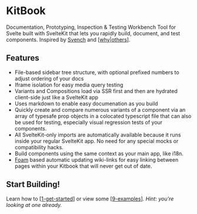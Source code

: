 # KitBook 

Documentation, Prototyping, Inspection & Testing Workbench Tool for Svelte built with SvelteKit that lets you rapidly build, document, and test components. Inspired by [Svench](https://svench-docs.vercel.app/) and [[why|others]].

## Features
- File-based sidebar tree structure, with optional prefixed numbers to adjust ordering of your docs
- Iframe isolation for easy media query testing
- Variants and Compositions load via SSR first and then are hydrated client-side just like a SvelteKit app
- Uses markdown to enable easy documenation as you build
- Quickly create and compare numerous variants of a component via an array of typesafe prop objects in a colocated typescript file that can also be used for testing, especially visual regression tests of your components.
- All SvelteKit-only imports are automatically available because it runs inside your regular SvelteKit app. No need for any special mocks or compatibility hacks. 
- Build components using the same context as your main app, like i18n.
- [Foam](https://foambubble.github.io/foam/) based automatic updating wiki-links for easy linking between pages within your Kitbook that will never get out of date.
<!-- - Easy knobs allow for adjusting a component's view state (special thanks @rixo's Svench and Rich Harris' svelte-knobby!) -->

## Start Building!

Learn how to [[1-get-started]] or view some [[9-examples]]. *Hint: you're looking at one already.*


[//begin]: # "Autogenerated link references for markdown compatibility"
[why|others]: docs/why.md "Why not use an already existing alternative?"
[1-get-started]: docs/1-get-started.md "Get Started"
[9-examples]: docs/9-examples.md "Examples"
[//end]: # "Autogenerated link references"